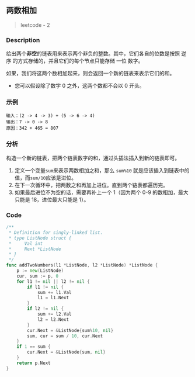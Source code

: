 ## 两数相加
> leetcode - 2

### Description
给出两个**非空**的链表用来表示两个非负的整数。其中，它们各自的位数是按照 逆序 的方式存储的，并且它们的每个节点只能存储 一位 数字。

如果，我们将这两个数相加起来，则会返回一个新的链表来表示它们的和。

* 您可以假设除了数字 0 之外，这两个数都不会以 0 开头。

### 示例
```
输入：(2 -> 4 -> 3) + (5 -> 6 -> 4)
输出：7 -> 0 -> 8
原因：342 + 465 = 807
```

### 分析
构造一个新的链表，把两个链表数字的和，通过头插法插入到新的链表即可。
1. 定义一个变量`sum`来表示两数相加之和，那么 `sum%10` 就是应该插入到链表中的值，而`sum/10`应该是进位。
1. 在下一次循环中，把两数之和再加上进位。直到两个链表都遍历完。
1. 如果最后进位不为空的话，需要再补上一个 1（因为两个 0-9 的数相加，最大只能是 18，进位最大只能是 1）。

### Code
```go
/**
 * Definition for singly-linked list.
 * type ListNode struct {
 *     Val int
 *     Next *ListNode
 * }
 */
func addTwoNumbers(l1 *ListNode, l2 *ListNode) *ListNode {
    p := new(ListNode)
    cur, sum := p, 0
    for l1 != nil || l2 != nil {
        if l1 != nil {
            sum += l1.Val
            l1 = l1.Next
        }
        if l2 != nil {
            sum += l2.Val
            l2 = l2.Next
        }
        cur.Next = &ListNode{sum%10, nil}
        sum, cur = sum / 10, cur.Next
    }
    if 1 == sum {
        cur.Next = &ListNode{sum, nil}
    }
    return p.Next
}
```